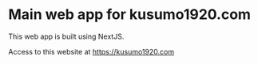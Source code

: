 # Main web app for kusumo1920.com

This web app is built using NextJS.

Access to this website at https://kusumo1920.com
